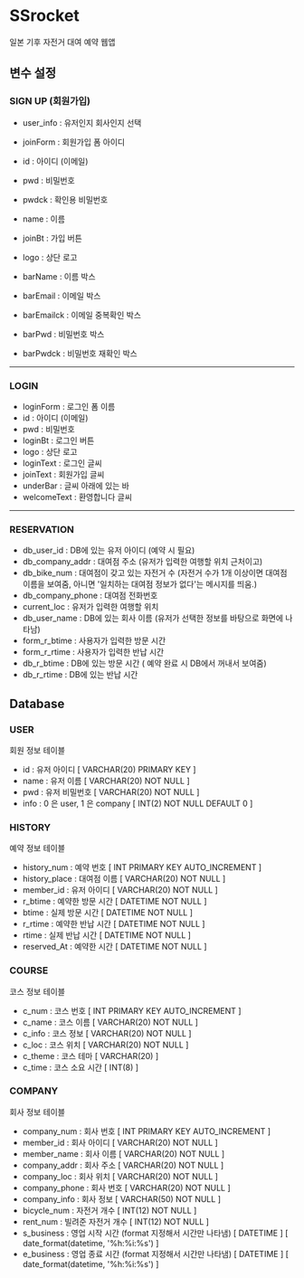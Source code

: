 # SSrocket
일본 기후 자전거 대여 예약 웹앱

## 변수 설정
### SIGN UP (회원가입)
* user_info : 유저인지 회사인지 선택

* joinForm : 회원가입 폼 아이디
* id : 아이디 (이메일)
* pwd : 비밀번호
* pwdck : 확인용 비밀번호
* name : 이름
* joinBt : 가입 버튼

* logo : 상단 로고
* barName : 이름 박스
* barEmail : 이메일 박스
* barEmailck : 이메일 중복확인 박스
* barPwd : 비밀번호 박스
* barPwdck : 비밀번호 재확인 박스
----- -----
### LOGIN
* loginForm : 로그인 폼 이름
* id : 아이디 (이메일)
* pwd : 비밀번호
* loginBt : 로그인 버튼
* logo : 상단 로고
* loginText : 로그인 글씨
* joinText : 회원가입 글씨
* underBar : 글씨 아래에 있는 바
* welcomeText : 환영합니다 글씨
----- -----
### RESERVATION
* db_user_id : DB에 있는 유저 아이디 (예약 시 필요)
* db_company_addr : 대여점 주소 (유저가 입력한 여행할 위치 근처이고)
* db_bike_num : 대여점이 갖고 있는 자전거 수 (자전거 수가 1개 이상이면 대여점 이름을 보여줌, 아니면 '일치하는 대여점 정보가 없다'는 메시지를 띄움.)
* db_company_phone : 대여점 전화번호
* current_loc : 유저가 입력한 여행할 위치
* db_user_name : DB에 있는 회사 이름 (유저가 선택한 정보를 바탕으로 화면에 나타남)
* form_r_btime : 사용자가 입력한 방문 시간
* form_r_rtime : 사용자가 입력한 반납 시간
* db_r_btime : DB에 있는 방문 시간 ( 예약 완료 시 DB에서 꺼내서 보여줌)
* db_r_rtime : DB에 있는 반납 시간

## Database
### USER
회원 정보 테이블
* id : 유저 아이디 [ VARCHAR(20) PRIMARY KEY ]
* name : 유저 이름 [ VARCHAR(20) NOT NULL ]
* pwd : 유저 비밀번호 [ VARCHAR(20) NOT NULL ]
* info : 0 은 user, 1 은 company [ INT(2) NOT NULL DEFAULT 0 ]

### HISTORY
예약 정보 테이블
* history_num : 예약 번호 [ INT PRIMARY KEY AUTO_INCREMENT ]
* history_place : 대여점 이름 [ VARCHAR(20) NOT NULL ]
* member_id : 유저 아이디 [ VARCHAR(20) NOT NULL ]
* r_btime : 예약한 방문 시간 [ DATETIME NOT NULL ]
* btime : 실제 방문 시간 [ DATETIME NOT NULL ]
* r_rtime : 예약한 반납 시간 [ DATETIME NOT NULL ]
* rtime : 실제 반납 시간 [ DATETIME NOT NULL ]
* reserved_At : 예약한 시간 [ DATETIME NOT NULL ]

### COURSE
코스 정보 테이블
* c_num : 코스 번호 [ INT PRIMARY KEY AUTO_INCREMENT ]
* c_name : 코스 이름 [ VARCHAR(20) NOT NULL ]
* c_info : 코스 정보 [ VARCHAR(20) NOT NULL ]
* c_loc : 코스 위치 [ VARCHAR(20) NOT NULL ]
* c_theme : 코스 테마 [ VARCHAR(20) ]
* c_time : 코스 소요 시간 [ INT(8) ]

### COMPANY
회사 정보 테이블
* company_num : 회사 번호 [ INT PRIMARY KEY AUTO_INCREMENT ]
* member_id : 회사 아이디 [ VARCHAR(20) NOT NULL ]
* member_name : 회사 이름 [ VARCHAR(20) NOT NULL ]
* company_addr : 회사 주소 [ VARCHAR(20) NOT NULL ]
* company_loc : 회사 위치 [ VARCHAR(20) NOT NULL ]
* company_phone : 회사 번호 [ VARCHAR(20) NOT NULL ]
* company_info : 회사 정보 [ VARCHAR(50) NOT NULL ]
* bicycle_num : 자전거 개수 [ INT(12) NOT NULL ]
* rent_num : 빌려준 자전거 개수 [ INT(12) NOT NULL ]
* s_business : 영업 시작 시간 (format 지정해서 시간만 나타냄) [ DATETIME ] [ date_format(datetime, '%h:%i:%s') ]
* e_business : 영업 종료 시간 (format 지정해서 시간만 나타냄) [ DATETIME ] [ date_format(datetime, '%h:%i:%s') ]
